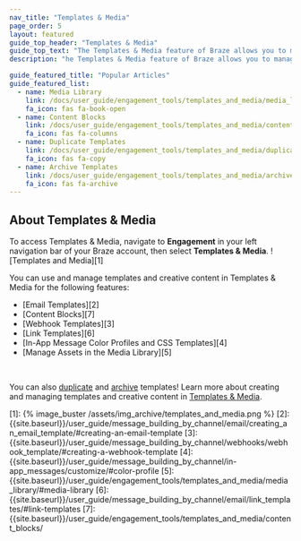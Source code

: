 ```yaml
---
nav_title: "Templates & Media"
page_order: 5
layout: featured
guide_top_header: "Templates & Media"
guide_top_text: "The Templates & Media feature of Braze allows you to manage templates and upload images for messages in a single, centralized location. You can consolidate and organize your templates across the dashboard for a coherent look and feel."
description: "he Templates & Media feature of Braze allows you to manage templates and upload images for messages in a single, centralized location. You can consolidate and organize your templates across the dashboard for a coherent look and feel."

guide_featured_title: "Popular Articles"
guide_featured_list:
  - name: Media Library
    link: /docs/user_guide/engagement_tools/templates_and_media/media_library/
    fa_icon: fas fa-book-open
  - name: Content Blocks
    link: /docs/user_guide/engagement_tools/templates_and_media/content_blocks/
    fa_icon: fas fa-columns
  - name: Duplicate Templates
    link: /docs/user_guide/engagement_tools/templates_and_media/duplicate/
    fa_icon: fas fa-copy
  - name: Archive Templates
    link: /docs/user_guide/engagement_tools/templates_and_media/archive/
    fa_icon: fas fa-archive
---
```


## About Templates & Media

To access Templates & Media, navigate to __Engagement__ in your left navigation bar of your Braze account, then select __Templates & Media__. ![Templates and Media][1]

You can use and manage templates and creative content in Templates & Media for the following features:

- [Email Templates][2]
- [Content Blocks][7]
- [Webhook Templates][3]
- [Link Templates][6]
- [In-App Message Color Profiles and CSS Templates][4]
- [Manage Assets in the Media Library][5]

<br>

You can also [duplicate]({{site.baseurl}}/user_guide/engagement_tools/templates_and_media/duplicate/) and [archive]({{site.baseurl}}/user_guide/engagement_tools/templates_and_media/archive/) templates! Learn more about creating and managing templates and creative content in [Templates & Media]({{site.baseurl}}/user_guide/engagement_tools/templates_and_media/).

[1]: {% image_buster /assets/img_archive/templates_and_media.png %}
[2]: {{site.baseurl}}/user_guide/message_building_by_channel/email/creating_an_email_template/#creating-an-email-template
[3]: {{site.baseurl}}/user_guide/message_building_by_channel/webhooks/webhook_template/#creating-a-webhook-template
[4]: {{site.baseurl}}/user_guide/message_building_by_channel/in-app_messages/customize/#color-profile
[5]: {{site.baseurl}}/user_guide/engagement_tools/templates_and_media/media_library/#media-library
[6]: {{site.baseurl}}/user_guide/message_building_by_channel/email/link_templates/#link-templates
[7]: {{site.baseurl}}/user_guide/engagement_tools/templates_and_media/content_blocks/

